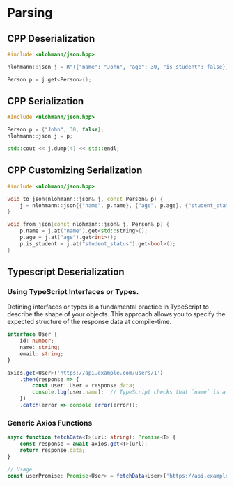 # Parsing

## CPP Deserialization

```cpp
#include <nlohmann/json.hpp>

nlohmann::json j = R"({"name": "John", "age": 30, "is_student": false})"_json;

Person p = j.get<Person>();
```

## CPP Serialization

```cpp
#include <nlohmann/json.hpp>

Person p = {"John", 30, false};
nlohmann::json j = p;

std::cout << j.dump(4) << std::endl;
```

## CPP Customizing Serialization

```cpp
#include <nlohmann/json.hpp>

void to_json(nlohmann::json& j, const Person& p) {
    j = nlohmann::json{{"name", p.name}, {"age", p.age}, {"student_status", p.is_student}};
}

void from_json(const nlohmann::json& j, Person& p) {
    p.name = j.at("name").get<std::string>();
    p.age = j.at("age").get<int>();
    p.is_student = j.at("student_status").get<bool>();
}

```




## Typescript Deserialization

### Using TypeScript Interfaces or Types.

 Defining interfaces or types is a fundamental practice in TypeScript to describe the shape of your objects. This approach allows you to specify the expected structure of the response data at compile-time.

```ts
interface User {
    id: number;
    name: string;
    email: string;
}

axios.get<User>('https://api.example.com/users/1')
    .then(response => {
        const user: User = response.data;
        console.log(user.name);  // TypeScript checks that `name` is a string
    })
    .catch(error => console.error(error));
```

### Generic Axios Functions

```ts
async function fetchData<T>(url: string): Promise<T> {
    const response = await axios.get<T>(url);
    return response.data;
}

// Usage
const userPromise: Promise<User> = fetchData<User>('https://api.example.com/users/1');
```
